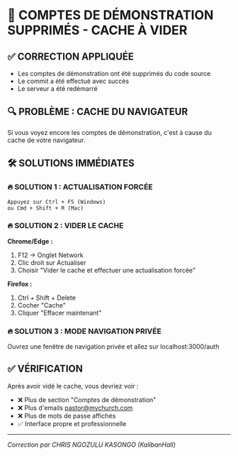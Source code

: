 # 🚨 COMPTES DE DÉMONSTRATION SUPPRIMÉS - CACHE À VIDER

## ✅ CORRECTION APPLIQUÉE
- Les comptes de démonstration ont été supprimés du code source
- Le commit a été effectué avec succès
- Le serveur a été redémarré

## 🔍 PROBLÈME : CACHE DU NAVIGATEUR
Si vous voyez encore les comptes de démonstration, c'est à cause du cache de votre navigateur.

## 🛠️ SOLUTIONS IMMÉDIATES

### 🔥 SOLUTION 1 : ACTUALISATION FORCÉE
```
Appuyez sur Ctrl + F5 (Windows)
ou Cmd + Shift + R (Mac)
```

### 🔥 SOLUTION 2 : VIDER LE CACHE
**Chrome/Edge :**
1. F12 → Onglet Network
2. Clic droit sur Actualiser
3. Choisir "Vider le cache et effectuer une actualisation forcée"

**Firefox :**
1. Ctrl + Shift + Delete
2. Cocher "Cache"
3. Cliquer "Effacer maintenant"

### 🔥 SOLUTION 3 : MODE NAVIGATION PRIVÉE
Ouvrez une fenêtre de navigation privée et allez sur localhost:3000/auth

## ✅ VÉRIFICATION
Après avoir vidé le cache, vous devriez voir :
- ❌ Plus de section "Comptes de démonstration"
- ❌ Plus d'emails pastor@mychurch.com
- ❌ Plus de mots de passe affichés
- ✅ Interface propre et professionnelle

---

*Correction par CHRIS NGOZULU KASONGO (KalibanHall)*